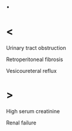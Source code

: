 # .

# <

Urinary tract obstruction

Retroperitoneal fibrosis

Vesicoureteral reflux

# >

High serum creatinine

Renal failure
